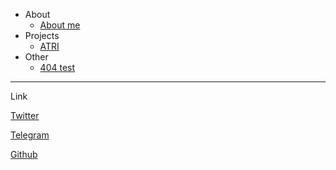 * About
  * [About me](about.md)
* Projects
  * [ATRI](https://kyomotoi.github.io/ATRI/#)
* Other
  * [404 test](404.md)

---
Link

[Twitter](https://twitter.com/Kyomotoi1?s=09)

[Telegram](https://t.me/Kyomotoi)

[Github](https://github.com/Kyomotoi)
